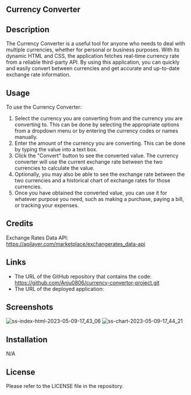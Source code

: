 ## Currency Converter

## Description
The Currency Converter is a useful tool for anyone who needs to deal with multiple currencies, whether for personal or business purposes. 
With its dynamic HTML and CSS, the application fetches real-time currency rate from a reliable third-party API. By using this application, you can quickly and easily convert between currencies and get accurate and up-to-date exchange rate information. 

## Usage
To use the Currency Converter:

1. Select the currency you are converting from and the currency you are converting to. This can be done by selecting the appropriate options from a dropdown menu or by entering the currency codes or names manually.
2. Enter the amount of the currency you are converting. This can be done by typing the value into a text box.
3. Click the "Convert" button to see the converted value. The currency converter will use the current exchange rate between the two currencies to calculate the value.
4. Optionally, you may also be able to see the exchange rate between the two currencies and a historical chart of exchange rates for those currencies.
5. Once you have obtained the converted value, you can use it for whatever purpose you need, such as making a purchase, paying a bill, or tracking your expenses.


## Credits
Exchange Rates Data API:
https://apilayer.com/marketplace/exchangerates_data-api

## Links
* The URL of the GitHub repository that contains the code:
https://github.com/Anju0806/currency-convertor-project.git
* The URL of the deployed application:

## Screenshots
![ss-index-html-2023-05-09-17_43_06](https://user-images.githubusercontent.com/126565826/237059078-62bdb945-9dc6-4ab1-8d28-be7cda0c31c3.png)
![ss-chart-2023-05-09-17_44_21](https://user-images.githubusercontent.com/126565826/237059146-41435e5e-5c8a-49e4-994d-45368c7c7034.png)


## Installation
N/A

## License
Please refer to the LICENSE file in the repository.
